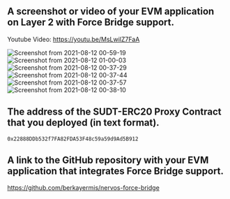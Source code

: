 ## A screenshot or video of your EVM application on Layer 2 with Force Bridge support.

Youtube Video: https://youtu.be/MsLwilZ7FaA

![Screenshot from 2021-08-12 00-59-19](https://user-images.githubusercontent.com/67913214/129109237-4b0123d5-aee0-4c58-9514-816c3612fb2f.png)
![Screenshot from 2021-08-12 01-00-03](https://user-images.githubusercontent.com/67913214/129109247-f60f7fb2-f009-41f5-a1b8-53345bbe8857.png)
![Screenshot from 2021-08-12 00-37-29](https://user-images.githubusercontent.com/67913214/129106968-2313af47-8464-48e0-8724-edfd5d0795b7.png)
![Screenshot from 2021-08-12 00-37-44](https://user-images.githubusercontent.com/67913214/129106974-d679a8ad-e6be-47f7-b3ff-ab1e4b8a7732.png)
![Screenshot from 2021-08-12 00-37-57](https://user-images.githubusercontent.com/67913214/129106975-8e7633f2-6622-4663-a17c-74b111be00ba.png)
![Screenshot from 2021-08-12 00-38-10](https://user-images.githubusercontent.com/67913214/129106980-77b56fd7-a612-4d07-b250-9eb4464edd1a.png)

## The address of the SUDT-ERC20 Proxy Contract that you deployed (in text format).

```
0x22888DDb532f7FA82FDA53F48c59a59d9Ad5B912
```

## A link to the GitHub repository with your EVM application that integrates Force Bridge support.

https://github.com/berkayermis/nervos-force-bridge
